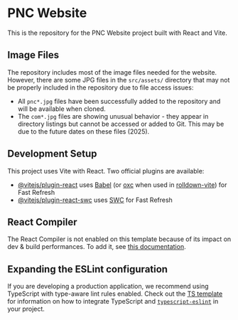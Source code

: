 # PNC Website

This is the repository for the PNC Website project built with React and Vite.

## Image Files

The repository includes most of the image files needed for the website. However, there are some JPG files in the `src/assets/` directory that may not be properly included in the repository due to file access issues:

- All `pnc*.jpg` files have been successfully added to the repository and will be available when cloned.
- The `com*.jpg` files are showing unusual behavior - they appear in directory listings but cannot be accessed or added to Git. This may be due to the future dates on these files (2025).

## Development Setup

This project uses Vite with React. Two official plugins are available:

- [@vitejs/plugin-react](https://github.com/vitejs/vite-plugin-react/blob/main/packages/plugin-react) uses [Babel](https://babeljs.io/) (or [oxc](https://oxc.rs) when used in [rolldown-vite](https://vite.dev/guide/rolldown)) for Fast Refresh
- [@vitejs/plugin-react-swc](https://github.com/vitejs/vite-plugin-react/blob/main/packages/plugin-react-swc) uses [SWC](https://swc.rs/) for Fast Refresh

## React Compiler

The React Compiler is not enabled on this template because of its impact on dev & build performances. To add it, see [this documentation](https://react.dev/learn/react-compiler/installation).

## Expanding the ESLint configuration

If you are developing a production application, we recommend using TypeScript with type-aware lint rules enabled. Check out the [TS template](https://github.com/vitejs/vite/tree/main/packages/create-vite/template-react-ts) for information on how to integrate TypeScript and [`typescript-eslint`](https://typescript-eslint.io) in your project.
